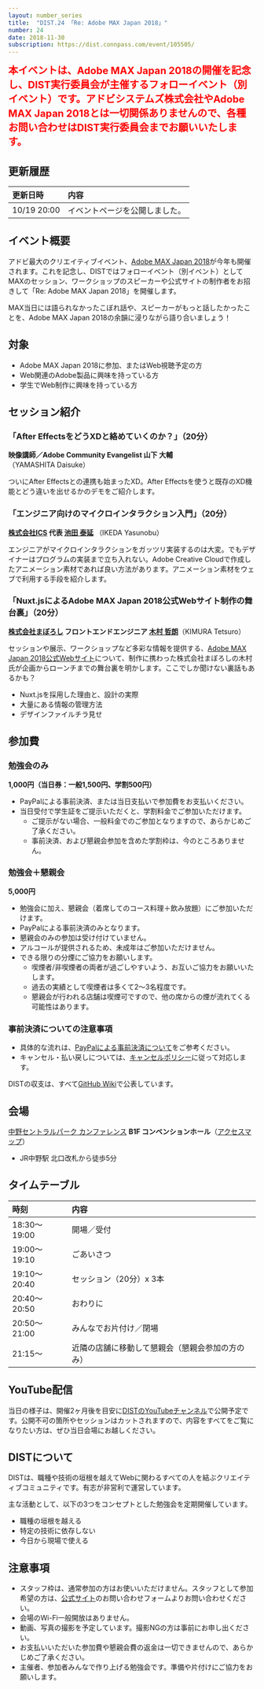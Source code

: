 ```yaml
---
layout: number_series
title:  "DIST.24 「Re: Adobe MAX Japan 2018」"
number: 24
date: 2018-11-30
subscription: https://dist.connpass.com/event/105505/
---
```


<div style="font-size: 20px; color: red; font-weight: bold;">本イベントは、Adobe MAX Japan 2018の開催を記念し、DIST実行委員会が主催するフォローイベント（別イベント）です。アドビシステムズ株式会社やAdobe MAX Japan 2018とは一切関係ありませんので、各種お問い合わせはDIST実行委員会までお願いいたします。</div>

## 更新履歴

| 更新日時   | 内容 |
|:-----------|:-----|
| 10/19 20:00 | イベントページを公開しました。 |

## イベント概要

アドビ最大のクリエイティブイベント、[Adobe MAX Japan 2018](https://maxjapan.adobe.com/)が今年も開催されます。これを記念し、DISTではフォローイベント（別イベント）としてMAXのセッション、ワークショップのスピーカーや公式サイトの制作者をお招きして「Re: Adobe MAX Japan 2018」を開催します。

MAX当日には語られなかったこぼれ話や、スピーカーがもっと話したかったことを、Adobe MAX Japan 2018の余韻に浸りながら語り合いましょう！

## 対象

- Adobe MAX Japan 2018に参加、またはWeb視聴予定の方
- Web関連のAdobe製品に興味を持っている方
- 学生でWeb制作に興味を持っている方

## セッション紹介

### **「After EffectsをどうXDと絡めていくのか？」**（20分）

**映像講師／Adobe Community Evangelist 山下 大輔** （YAMASHITA Daisuke）

ついにAfter Effectsとの連携も始まったXD。After Effectsを使うと既存のXD機能とどう違いを出せるかのデモをご紹介します。

### **「エンジニア向けのマイクロインタラクション入門」**（20分）

**[株式会社ICS](http://ics-web.jp/) 代表 [池田 泰延](https://twitter.com/clockmaker)** （IKEDA Yasunobu）

エンジニアがマイクロインタラクションをガッツリ実装するのは大変。でもデザイナーはプログラムの実装まで立ち入れない。Adobe Creative Cloudで作成したアニメーション素材であれば良い方法があります。アニメーション素材をウェブで利用する手段を紹介します。

### **「Nuxt.jsによるAdobe MAX Japan 2018公式Webサイト制作の舞台裏」**（20分）

**[株式会社まぼろし](https://maboroshi.biz/) フロントエンドエンジニア [木村 哲朗](https://twitter.com/haribote_nobody)**（KIMURA Tetsuro）

セッションや展示、ワークショップなど多彩な情報を提供する、[Adobe MAX Japan 2018公式Webサイト](https://maxjapan.adobe.com/)について、制作に携わった株式会社まぼろしの木村氏が企画からローンチまでの舞台裏を明かします。ここでしか聞けない裏話もあるかも？

- Nuxt.jsを採用した理由と、設計の実際
- 大量にある情報の管理方法
- デザインファイルチラ見せ

## 参加費

### 勉強会のみ
**1,000円（当日券：一般1,500円、学割500円）**

- PayPalによる事前決済、または当日支払いで参加費をお支払いください。
- 当日受付で学生証をご提示いただくと、学割料金でご参加いただけます。
    - ご提示がない場合、一般料金でのご参加となりますので、あらかじめご了承ください。
    - 事前決済、および懇親会参加を含めた学割枠は、今のところありません。

### 勉強会＋懇親会
**5,000円**

- 勉強会に加え、懇親会（着席してのコース料理＋飲み放題）にご参加いただけます。
- PayPalによる事前決済のみとなります。
- 懇親会のみの参加は受け付けていません。
- アルコールが提供されるため、未成年はご参加いただけません。
- できる限りの分煙にご協力をお願いします。
    - 喫煙者/非喫煙者の両者が過ごしやすいよう、お互いご協力をお願いいたします。
    - 過去の実績として喫煙者は多くて2～3名程度です。
    - 懇親会が行われる店舗は喫煙可ですので、他の席からの煙が流れてくる可能性はあります。

### 事前決済についての注意事項
- 具体的な流れは、[PayPalによる事前決済について](https://esa-pages.io/p/sharing/2767/posts/60/2140a3c68d9779ea2780.html)をご参考ください。
- キャンセル・払い戻しについては、[キャンセルポリシー](https://esa-pages.io/p/sharing/2767/posts/67/c754be5f87e6131b3087.html)に従って対応します。

DISTの収支は、すべて[GitHub Wiki](https://github.com/448jp/dist/wiki)で公表しています。

## 会場

[中野セントラルパーク カンファレンス](http://www.nakano-centralpark.jp/conference/) **B1F コンベンションホール**（[アクセスマップ](http://www.nakano-centralpark.jp/conference/access)）

- JR中野駅 北口改札から徒歩5分

## タイムテーブル

| 時刻         | 内容 |
|:-------------|:-----|
| 18:30～19:00 | 開場／受付  |
| 19:00～19:10 | ごあいさつ  |
| 19:10〜20:40 | セッション（20分）x 3本 |
| 20:40～20:50 | おわりに |
| 20:50～21:00 | みんなでお片付け／閉場 |
| 21:15〜 | 近隣の店舗に移動して懇親会（懇親会参加の方のみ） |

## YouTube配信

当日の様子は、開催2ヶ月後を目安に[DISTのYouTubeチャンネル](https://www.youtube.com/c/distjp)で公開予定です。公開不可の箇所やセッションはカットされますので、内容をすべてをご覧になりたい方は、ぜひ当日会場にお越しください。

## DISTについて

DISTは、職種や技術の垣根を越えてWebに関わるすべての人を結ぶクリエイティブコミュニティです。有志が非営利で運営しています。

主な活動として、以下の3つをコンセプトとした勉強会を定期開催しています。

- 職種の垣根を越える
- 特定の技術に依存しない
- 今日から現場で使える

## 注意事項

- スタッフ枠は、通常参加の方はお使いいただけません。スタッフとして参加希望の方は、[公式サイト](http://dist.tokyo/)のお問い合わせフォームよりお問い合わせください。
- 会場のWi-Fi一般開放はありません。
- 動画、写真の撮影を予定しています。撮影NGの方は事前にお申し出ください。
- お支払いいただいた参加費や懇親会費の返金は一切できませんので、あらかじめご了承ください。
- 主催者、参加者みんなで作り上げる勉強会です。準備や片付けにご協力をお願いします。
